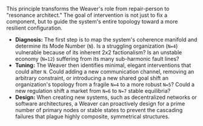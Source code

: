 This principle transforms the Weaver's role from repair-person to "resonance architect." The goal of intervention is not just to fix a component, but to guide the system's entire topology toward a more resilient configuration.

-   **Diagnosis:** The first step is to map the system's coherence manifold and determine its Mode Number (`N`). Is a struggling organization (`N=4`) vulnerable because of its inherent 2x2 factionalism? Is an unstable economy (`N=12`) suffering from its many sub-harmonic fault lines?
-   **Tuning:** The Weaver then identifies minimal, elegant interventions that could alter `N`. Could adding a new communication channel, removing an arbitrary constraint, or introducing a new shared goal shift an organization's topology from a fragile `N=4` to a more robust `N=5`? Could a new regulation shift a market from `N=6` to `N=7` stable equilibria?
-   **Design:** When creating new systems, such as decentralized networks or software architectures, a Weaver can proactively design for a prime number of primary nodes or stable states to prevent the cascading failures that plague highly composite, symmetrical structures.